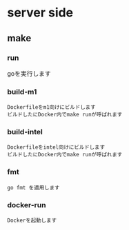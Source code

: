 # server side

## make
 ### run
   goを実行します
 ### build-m1
    Dockerfileをm1向けにビルドします
    ビルドしたにDocker内でmake runが呼ばれます
  ### build-intel
    Dockerfileをintel向けにビルドします
    ビルドしたにDocker内でmake runが呼ばれます
  ### fmt
    go fmt を適用します
  ### docker-run
    Dockerを起動します